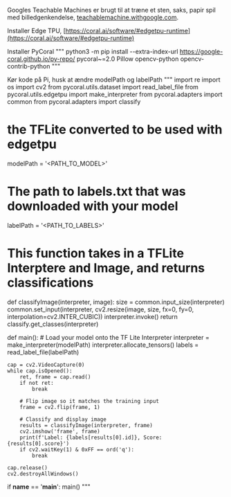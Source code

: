 Googles Teachable Machines er brugt til at træne et sten, saks, papir spil med billedgenkendelse, [teachablemachine.withgoogle.com](teachablemachine.withgoogle.com).


Installer Edge TPU, [https://coral.ai/software/#edgetpu-runtime](https://coral.ai/software/#edgetpu-runtime)

Installer PyCoral
"""
python3 -m pip install --extra-index-url https://google-coral.github.io/py-repo/ pycoral~=2.0 Pillow opencv-python opencv-contrib-python
"""


Kør kode på Pi, husk at ændre modelPath og labelPath
"""
import re
import os
import cv2
from pycoral.utils.dataset import read_label_file
from pycoral.utils.edgetpu import make_interpreter
from pycoral.adapters import common
from pycoral.adapters import classify


# the TFLite converted to be used with edgetpu
modelPath = '<PATH_TO_MODEL>'

# The path to labels.txt that was downloaded with your model
labelPath = '<PATH_TO_LABELS>'

# This function takes in a TFLite Interptere and Image, and returns classifications
def classifyImage(interpreter, image):
    size = common.input_size(interpreter)
    common.set_input(interpreter, cv2.resize(image, size, fx=0, fy=0,
                                             interpolation=cv2.INTER_CUBIC))
    interpreter.invoke()
    return classify.get_classes(interpreter)

def main():
    # Load your model onto the TF Lite Interpreter
    interpreter = make_interpreter(modelPath)
    interpreter.allocate_tensors()
    labels = read_label_file(labelPath)

    cap = cv2.VideoCapture(0)
    while cap.isOpened():
        ret, frame = cap.read()
        if not ret:
            break

        # Flip image so it matches the training input
        frame = cv2.flip(frame, 1)

        # Classify and display image
        results = classifyImage(interpreter, frame)
        cv2.imshow('frame', frame)
        print(f'Label: {labels[results[0].id]}, Score: {results[0].score}')
        if cv2.waitKey(1) & 0xFF == ord('q'):
            break

    cap.release()
    cv2.destroyAllWindows()

if __name__ == '__main__':
    main()
"""
